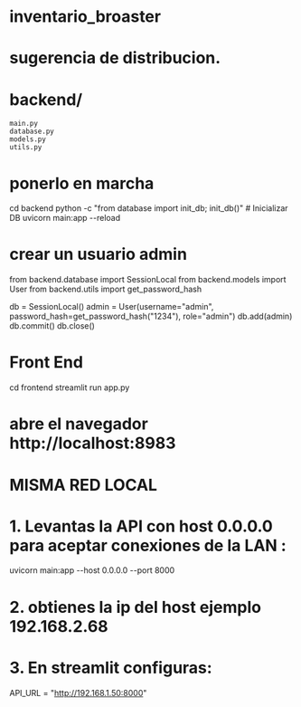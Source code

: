 # inventario_broaster
# sugerencia de distribucion.
# backend/
    main.py
    database.py
    models.py
    utils.py
# ponerlo en marcha
cd backend
python -c "from database import init_db; init_db()"  # Inicializar DB
uvicorn main:app --reload
# crear un usuario admin
from backend.database import SessionLocal
from backend.models import User
from backend.utils import get_password_hash

db = SessionLocal()
admin = User(username="admin", password_hash=get_password_hash("1234"), role="admin")
db.add(admin)
db.commit()
db.close()
# Front End
cd frontend
streamlit run app.py
# abre el navegador http://localhost:8983

# MISMA RED LOCAL

# 1. Levantas la API con host 0.0.0.0 para aceptar conexiones de la LAN :
uvicorn main:app --host 0.0.0.0 --port 8000
# 2. obtienes la ip del host  ejemplo 192.168.2.68
# 3. En streamlit configuras:
API_URL = "http://192.168.1.50:8000"
